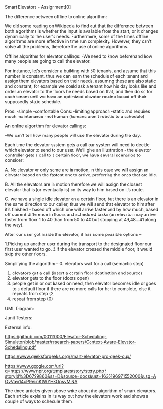 Smart Elevators - Assignment[0]

The difference between offline to online algorithm:

We did some reading on Wikipedia to find out that the difference between both algorithms is whether the input is available from the start, or it changes dynamically to the user's needs.
Furthermore, some of the times offline algorithms are more effective in time run complexity. However, they can’t solve all the problems, therefore the use of online algorithms.

Offline algorithm for elevator callings:
-We need to know beforehand how many people are going to call the elevator.

For instance, let’s consider a building with 50 tenants, and assume that this number is constant, thus we can learn the schedule of each tenant and assign them elevators based on their needs, assuming these are also static and constant, for example we could ask a tenant how his day looks like and order an elevator to the floors he needs based on that, and then do so for each tenant until we have an optimized elevator routine based off their supposedly static schedule.

Pros:
            -simple
            -comfortable
Cons:
            -limiting approach
            -static and requires much maintenance
            -not human (humans aren’t robotic to a schedule)
 



An online algorithm for elevator callings:

-We can’t tell how many people will use the elevator during the day.

Each time the elevator system gets a call our system will need to decide which elevator to send to our user.
We’ll give an illustration - the elevator controller gets a call to a certain floor, we have several scenarios to consider:

A. No elevator or only some are in motion, in this case we will assign an elevator based on the fastest one to arrive, preferring the ones that are idle.

B. All the elevators are in motion therefore we will assign the closest elevator that is (or eventually is) on its way to him based on it’s route.

C. we have a single idle elevator on a certain floor, but there is an elevator in the same direction to our caller, thus we will send that elevator to him after it’s finished - based off which one will arrive faster and by how much, based off current difference in floors and scheduled tasks (an elevator may arrive faster from floor 1 to 40 than from 50 to 40 but stopping at 49,48...41 along the way).

After our user got inside the elevator, it has some possible options –

1.Picking up another user during the transport to the designated floor our first user wanted to go.
2.if the elevator crossed the middle floor, it would skip the other floors.

Simplifying the algorithm –
0. elevators wait for a call (semantic step)
1. elevators get a call (insert a certain floor destination and source)
2. elevator gets to the floor (doors open)
3. people get in or out based on need, then elevator becomes idle or goes to a default floor if there are no more calls for her to complete, else it repeats from step (2)
4. repeat from step (0)
 
 
 
 


UML Diagram: 






Junit Testers:




External info:

https://github.com/00111000/Elevator-Scheduling-Simulator/blob/master/research-papers/Context-Aware-Elevator-Scheduling.pdf

https://www.geeksforgeeks.org/smart-elevator-pro-geek-cup/

https://www.google.com/url?q=https://www.npr.org/templates/story/story.php?storyId%3D6799860&sa=D&source=docs&ust=1635196971552000&usg=AOvVaw14cP9eimKtWYH3OpsvMiNA

The three articles given above write about the algorithm of smart elevators.
Each article explains in its way out how the elevators work and shows a couple of ways to schedule them.





